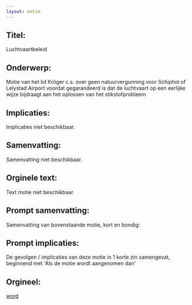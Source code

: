 ```yaml
---
layout: motie
---
```

## Titel:
Luchtvaartbeleid
## Onderwerp:
Motie van het lid Kröger c.s. over geen natuurvergunning voor Schiphol of Lelystad Airport voordat gegarandeerd is dat de luchtvaart op een eerlijke wijze bijdraagt aan het oplossen van het stikstofprobleem
## Implicaties:
Implicaties niet beschikbaar.
## Samenvatting:
Samenvatting niet beschikbaar.
## Orginele text:
Text motie niet beschikbaar.

## Prompt samenvatting:
Samenvatting van bovenstaande motie, kort en bondig:


## Prompt implicaties:
De gevolgen / implicaties van deze motie in 1 korte zin samengevat, beginnend met 'Als de motie wordt aangenomen dan' 

## Orgineel:
[word](https://gegevensmagazijn.tweedekamer.nl/OData/v4/2.0/Document(1ee5ee4d-ecad-4844-b109-1423b3eefeaf)/resource)
